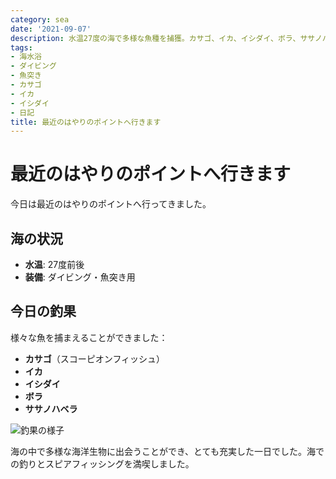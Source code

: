 ```yaml
---
category: sea
date: '2021-09-07'
description: 水温27度の海で多様な魚種を捕獲。カサゴ、イカ、イシダイ、ボラ、ササノハベラなど豊富な釣果の記録。
tags:
- 海水浴
- ダイビング
- 魚突き
- カサゴ
- イカ
- イシダイ
- 日記
title: 最近のはやりのポイントへ行きます
---
```


# 最近のはやりのポイントへ行きます

今日は最近のはやりのポイントへ行ってきました。

## 海の状況
- **水温**: 27度前後
- **装備**: ダイビング・魚突き用

## 今日の釣果

様々な魚を捕まえることができました：

- **カサゴ**（スコーピオンフィッシュ）
- **イカ**
- **イシダイ**
- **ボラ**
- **ササノハベラ**

![釣果の様子](../images/p9050069.jpg)

海の中で多様な海洋生物に出会うことができ、とても充実した一日でした。海での釣りとスピアフィッシングを満喫しました。